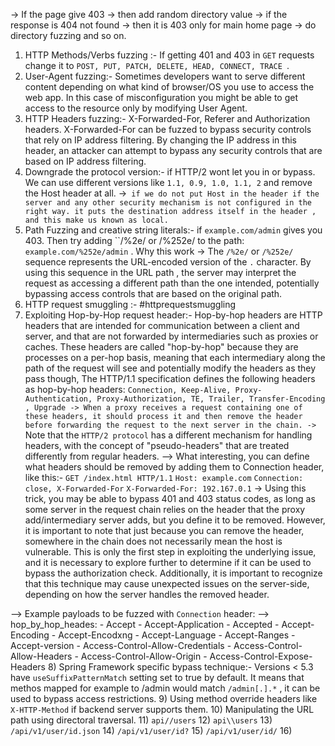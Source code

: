 -> If the page give 403 -> then add random directory value -> if the response is 404 not found -> then it is 403 only for main home page -> do directory fuzzing and so on.

1) HTTP Methods/Verbs fuzzing :- If getting 401 and 403 in `GET` requests change it to `POST, PUT, PATCH, DELETE, HEAD, CONNECT, TRACE `.
2) User-Agent fuzzing:- Sometimes developers want to serve different content depending on what kind of browser/OS you use to access the web app. In this case of misconfiguration you might be able to get access to the resource only by modifying User Agent.
3) HTTP Headers fuzzing:- X-Forwarded-For, Referer and Authorization headers. X-Forwarded-For can be fuzzed to bypass security controls that rely on IP address filtering. By changing the IP address in this header, an attacker can attempt to bypass any security controls that are based on IP address filtering.
4) Downgrade the protocol version:-  if HTTP/2 wont let you in or bypass. We can use different versions like `1.1, 0.9, 1.0, 1.1, 2` and remove the Host header at all. ->` if we do not put Host in the header if the server and any other security mechanism is not configured in the right way. it puts the destination address itself in the header , and this make us known as local.`
5) Path Fuzzing and creative string literals:- if `example.com/admin` gives you 403. Then try adding ``/%2e/ or /%252e/ to the path:
     `example.com/%252e/admin` . Why this work -> The `/%2e/` or `/%252e/` sequence represents the URL-encoded version of the `.` character. By using this sequence in the URL path , the server may interpret the request as accessing a different path than the one intended, potentially bypassing access controls that are based on the original path.
6) HTTP request smuggling :- #httprequestsmuggling
7) Exploiting Hop-by-Hop request header:- Hop-by-hop headers are HTTP headers that are intended for communication between a client and server, and that are not forwarded  by intermediaries such as proxies or caches. These headers are called "hop-by-hop" because they are processes on a per-hop basis, meaning that each intermediary along the path of the request will see and potentially modify the headers as they pass though, The HTTP/1.1 specification defines the following headers as hop-by-hop headers: 
     `Connection, Keep-Alive, Proxy-Authentication, Proxy-Authorization, TE, Trailer, Transfer-Encoding , Upgrade
     -> When a proxy receives a request containing one of these headers, it should process it and then remove the header before forwarding the request to the next server in the chain.
     -> `Note that the `HTTP/2 protocol` has a different mechanism for handling headers, with the concept of "pseudo-headers" that are treated differently from regular headers.
     --> What interesting, you can define what headers should be removed by adding them to Connection header, like this:-
     `GET /index.html HTTP/1.1`
     `Host: example.com`
     `Connection: close, X-Forwarded-For`
     `X-Forwarded-For: 192.167.0.1`
 -> Using this trick, you may be able to bypass 401 and 403 status codes, as long as some server in the request chain relies on the header that the proxy add/intermediary server adds, but you define it to be removed. However, it is important to note that just because you can remove the header, somewhere in the chain does not necessarily mean the host is vulnerable. This is only the first step in exploiting the underlying issue, and it is necessary to explore further to determine if it can be used to bypass the authorization check. Additionally, it is important to recognize that this technique may cause unexpected issues on the server-side, depending on how the server handles the removed header.

--> Example payloads to be fuzzed with `Connection` header:
       --> hop_by_hop_heades:
       - Accept 
       - Accept-Application
       - Accepted
       - Accept-Encoding
       - Accept-Encodxng
       - Accept-Language
       - Accept-Ranges
       - Accept-version
       - Access-Control-Allow-Credentials
       - Access-Control-Allow-Headers
       - Access-Control-Allow-Origin
       - Access-Control-Expose-Headers
8) Spring Framework specific bypass technique:- Versions < 5.3 have `useSuffixPatternMatch` setting set to true by default. It means that methos mapped for example to /admin would match `/admin[.].*` , it can be used to bypass access restrictions.
9) Using method override headers like `X-HTTP-Method` if backend server supports them.
10) Manipulating the URL path using directoral traversal.
11) `api//users`
12) `api\\users`
13) `/api/v1/user/id.json`
14) `/api/v1/user/id?`
15) `/api/v1/user/id/`
16) 